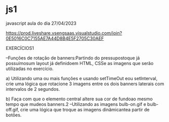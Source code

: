 # js1
javascript aula do dia 27/04/2023

https://prod.liveshare.vsengsaas.visualstudio.com/join?0E5016C0C7155AE7A44D8B4E5F2705C30AEF

EXERCÍCIOS1 

–Funções de rotação de banners:Partindo do pressupostoque já possuímosum layout já definidoem HTML, CSSe as imagens que serão utilizadas no exercício.

a) Utilizando uma ou mais funções e usando setTimeOut eou setInterval, crie uma lógica que rotacione 3 imagens entre os dois banners laterais com intervalos de 2 segundos.

b) Faça com que o elemento central altere sua cor de fundoao mesmo tempo que mudeos banners.2 –Utilizando as imagens bulb-on.gif e bulb-off.gif, crie uma lógica que troque as imagens dinâmicantea partir de botões.
